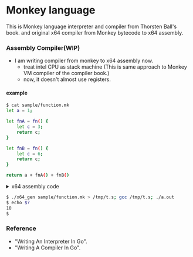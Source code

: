 # Monkey language
This is Monkey language interpreter and compiler from Thorsten Ball's book.
 and original x64 compiler from Monkey bytecode to x64 assembly.

### Assembly Compiler(WIP) 
- I am writing compiler from monkey to x64 assembly now.
  - treat intel CPU as stack machine (This is same approach to Monkey VM compiler of the compiler book.)
  - now, it doesn't almost use registers. 

#### example
```bash
$ cat sample/function.mk 
let a = 1;

let fnA = fn() {
	let c = 3;
	return c;
}

let fnB = fn() {
	let c = 6;
	return c;
}

return a + fnA() + fnB()
```

<details>
<summary>x64 assembly code</summary>
<pre>
<code>

$ ./x64_gen sample/function.mk
.intel_syntax noprefix

.text
.global main
main:
	push rbp
	mov rbp, rsp
	sub rsp, 24
	push 1
	pop rax
	mov [rbp-8] ,rax
	lea rax, function1[rip]
	push rax
	pop rax
	mov [rbp-16] ,rax
	lea rax, function2[rip]
	push rax
	pop rax
	mov [rbp-24] ,rax
	mov rax, [rbp-8]
	push rax
	mov rax, [rbp-16]
	push rax
	pop rax
	call rax
	push rax
	pop rbx
	pop rax
	add rax, rbx
	push rax
	mov rax, [rbp-24]
	push rax
	pop rax
	call rax
	push rax
	pop rbx
	pop rax
	add rax, rbx
	push rax
	pop rax
	mov rsp, rbp
	pop rbp
	ret

.global function1
function1:
	push rbp
	mov rbp, rsp
	sub rsp, 8
	push 3
	pop rax
	mov [rbp-8] ,rax
	mov rax, [rbp-8]
	push rax
	pop rax
	mov rsp, rbp
	pop rbp
	ret

.global function2
function2:
	push rbp
	mov rbp, rsp
	sub rsp, 8
	push 6
	pop rax
	mov [rbp-8] ,rax
	mov rax, [rbp-8]
	push rax
	pop rax
	mov rsp, rbp
	pop rbp
	ret


$ 

</code>
</pre>
</details>



```bash
$ ./x64_gen sample/function.mk > /tmp/t.s; gcc /tmp/t.s; ./a.out
$ echo $?
10
$ 
```

### Reference
 - "Writing An Interpreter In Go".
 - "Writing A Compiler In Go".

